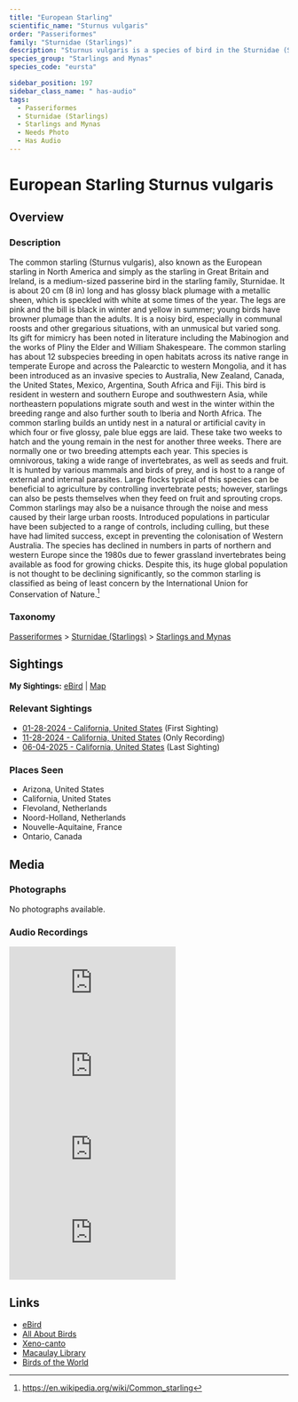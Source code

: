 ```yaml
---
title: "European Starling"
scientific_name: "Sturnus vulgaris"
order: "Passeriformes"
family: "Sturnidae (Starlings)"
description: "Sturnus vulgaris is a species of bird in the Sturnidae (Starlings) family. It has been observed 23 times. It has been recorded."
species_group: "Starlings and Mynas"
species_code: "eursta"

sidebar_position: 197
sidebar_class_name: " has-audio"
tags: 
  - Passeriformes
  - Sturnidae (Starlings)
  - Starlings and Mynas
  - Needs Photo
  - Has Audio
---
```


# European Starling <span className='sci_name'>Sturnus vulgaris</span>

## Overview

### Description
The common starling (Sturnus vulgaris), also known as the European starling in North America and simply as the starling in Great Britain and Ireland, is a medium-sized passerine bird in the starling family, Sturnidae. It is about 20 cm (8 in) long and has glossy black plumage with a metallic sheen, which is speckled with white at some times of the year. The legs are pink and the bill is black in winter and yellow in summer; young birds have browner plumage than the adults. It is a noisy bird, especially in communal roosts and other gregarious situations, with an unmusical but varied song. Its gift for mimicry has been noted in literature including the Mabinogion and the works of Pliny the Elder and William Shakespeare.
The common starling has about 12 subspecies breeding in open habitats across its native range in temperate Europe and across the Palearctic to western Mongolia, and it has been introduced as an invasive species to Australia, New Zealand, Canada, the United States, Mexico, Argentina, South Africa and Fiji. This bird is resident in western and southern Europe and southwestern Asia, while northeastern populations migrate south and west in the winter within the breeding range and also further south to Iberia and North Africa. The common starling builds an untidy nest in a natural or artificial cavity in which four or five glossy, pale blue eggs are laid. These take two weeks to hatch and the young remain in the nest for another three weeks. There are normally one or two breeding attempts each year. This species is omnivorous, taking a wide range of invertebrates, as well as seeds and fruit. It is hunted by various mammals and birds of prey, and is host to a range of external and internal parasites.
Large flocks typical of this species can be beneficial to agriculture by controlling invertebrate pests; however, starlings can also be pests themselves when they feed on fruit and sprouting crops. Common starlings may also be a nuisance through the noise and mess caused by their large urban roosts. Introduced populations in particular have been subjected to a range of controls, including culling, but these have had limited success, except in preventing the colonisation of Western Australia.
The species has declined in numbers in parts of northern and western Europe since the 1980s due to fewer grassland invertebrates being available as food for growing chicks. Despite this, its huge global population is not thought to be declining significantly, so the common starling is classified as being of least concern by the International Union for Conservation of Nature.[^1]

[^1]: https://en.wikipedia.org/wiki/Common_starling

### Taxonomy
[Passeriformes](/tags/passeriformes) > [Sturnidae (Starlings)](/tags/sturnidae-starlings) > [Starlings and Mynas](/tags/starlings-and-mynas)


## Sightings

**My Sightings:** [eBird](https://ebird.org/lifelist?r=world&time=life&spp=eursta) | [Map](/map?species_code=eursta)

### Relevant Sightings

* [01-28-2024 - California, United States](https://ebird.org/checklist/S160074927) (First Sighting)
* [11-28-2024 - California, United States](https://ebird.org/checklist/S203889552) (Only Recording)
* [06-04-2025 - California, United States](https://ebird.org/checklist/S246638509) (Last Sighting)

### Places Seen

* Arizona, United States
* California, United States
* Flevoland, Netherlands
* Noord-Holland, Netherlands
* Nouvelle-Aquitaine, France
* Ontario, Canada



## Media
### Photographs
No photographs available.

### Audio Recordings
<iframe className="audio_iframe" src="https://macaulaylibrary.org/asset/626843430/embed" frameBorder="0" allowFullScreen></iframe>
<iframe className="audio_iframe" src="https://macaulaylibrary.org/asset/626843431/embed" frameBorder="0" allowFullScreen></iframe>
<iframe className="audio_iframe" src="https://macaulaylibrary.org/asset/626843432/embed" frameBorder="0" allowFullScreen></iframe>
<iframe className="audio_iframe" src="https://macaulaylibrary.org/asset/626843433/embed" frameBorder="0" allowFullScreen></iframe>

## Links
* [eBird](https://ebird.org/species/eursta) 
* [All About Birds](https://www.allaboutbirds.org/guide/eursta) 
* [Xeno-canto](https://www.xeno-canto.org/species/sturnus-vulgaris) 
* [Macaulay Library](https://search.macaulaylibrary.org/catalog?taxonCode=eursta&sort=rating_rank_desc)
* [Birds of the World](https://birdsoftheworld.org/bow/species/eursta)
